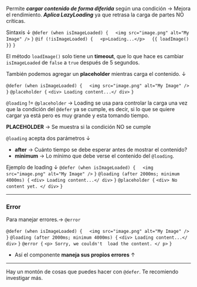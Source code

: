 Permite ***cargar contenido de forma diferida*** según una condición → Mejora el rendimiento. ***Aplica LazyLoading*** ya que retrasa la carga de partes NO críticas.

Sintaxis ↓
`@defer (when isImageLoaded) {`
    `<img src="image.png" alt="My Image" />`
`}`
`@if (!isImageLoaded) {`
    `<p>Loading...</p>`
    `{{ loadImage() }}`
`}`

El método `loadImage()` solo tiene un **timeout**, que lo que hace es cambiar `isImageLoaded` de `false` a `true` después de 5 segundos.

También podemos agregar un **placeholder** mientras carga el contenido. ↓

`@defer (when isImageLoaded) {`
    `<img src="image.png" alt="My Image" />`
`}` `@placeholder {`
	`<div> Loading content...</ div>`
`}`

`@loading` != `@placeholder` → Loading se usa para controlar la carga una vez que la condición del `@defer` ya se cumple, es decir, si lo que se quiere cargar ya está pero es muy grande y esta tomando tiempo. 

**PLACEHOLDER** → Se muestra si la condición NO se cumple

`@loading` acepta dos parámetros ↓
- **after** → Cuánto tiempo se debe esperar antes de mostrar el contenido?
- **minimum** → Lo mínimo que debe verse el contenido del `@loading`.

Ejemplo de loading ↓
`@defer (when isImageLoaded) {`
    `<img src="image.png" alt="My Image" />`
`}` `@loading (after 2000ms; minimum 4000ms) {`
	`<div> Loading content...</ div>`
`}` `@placeholder {`
	`<div> No content yet. </ div>`
`}`

--- 
### Error

Para manejar errores.→ `@error`

`@defer (when isImageLoaded) {`
    `<img src="image.png" alt="My Image" />`
`}` `@loading (after 2000ms; minimum 4000ms) {`
	`<div> Loading content...</ div>`
`}` `@error {`
`<p> Sorry, we couldn't  load the content. </ p>`
`}`

- Así el componente **maneja sus propios errores** ↑

---

Hay un montón de cosas que puedes hacer con `@defer`. Te recomiendo investigar más.

